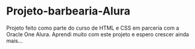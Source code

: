 # Projeto-barbearia-Alura
Projeto feito como parte do curso de HTML e CSS em parceria com a Oracle One Alura.
Aprendi muito com este projeto e espero crescer ainda mais...
